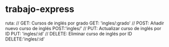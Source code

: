 # trabajo-express
 ruta:
 // GET: Cursos de inglés por grado
 GET: 'ingles/:grado'
 // POST: Añadir nuevo curso de inglés
 POST:'ingles/'
 // PUT: Actualizar curso de inglés por ID
 PUT: 'ingles/:id'
 // DELETE: Eliminar curso de inglés por ID
 DELETE:'ingles/:id'
